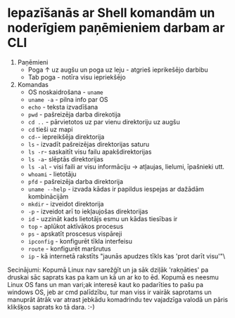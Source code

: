  # Iepazīšanās ar Shell komandām un noderīgiem paņēmieniem darbam ar CLI
 1. Paņēmieni
    - Poga &#8593; uz augšu un poga uz leju - atgrieš ieprikešējo darbibu
    - Tab poga - notīra visu iepriekšējo
 2. Komandas
    - OS noskaidrošana - ```uname```
    - ```uname -a``` - pilna info par OS
    - ```echo``` - teksta izvadīšana
    - ```pwd``` - pašreizēja darba direkotija
    - ```cd ..``` - pārvietotos uz par vienu direktoriju uz augšu
    - ```cd``` tieši uz mapi
    - ```cd-```- iepreikšēja direktorija
    - ```ls``` - izvadīt pašreizējas direktorijas saturu
    - ```ls -r```- saskaitīt visu failu apakšdirektorijas
    - ```ls -a```- slēptās direktorijas
    - ```ls -al``` - visi faili ar visu informāciju -> atļaujas, lielumi, īpašnieki utt.
    - ```whoami``` - lietotāju 
    - ```pfd``` - pašreizēja darba direktorija
    - ```uname --help``` - izvada kādas ir papildus iespejas ar dažādām kombinācijām
    - ```mkdir``` - izveidot direktorija
    - ```-p``` - izveidot arī to iekļaujošas direktorijas
    - ```id``` - uzzināt kads lietotājs esmu un kādas tiesības ir 
    - ```top``` - aplūkot aktīvākos procesus
    - ```ps``` - apskatīt proscesus vispāreji
    - ```ipconfig``` - konfigurēt tīkla interfeisu
    - ```route``` - konfigurēt maršrutus
    - ```ip``` - kā internetā rakstīts "jaunās apudzes tīkls kas 'prot darīt visu'"\
    
 Secinājumi: Kopumā Linux nav sarežģīt un ja sāk dziļāk 'rakņāties' pa druskai sāc saprats kas pa kam un kā un ar ko to ēd. Kopumā es neesmu Linux OS fans un man  vari;ak interesē
 kaut ko padarīties to pašu pa windows OS, jeb ar cmd palīdzību, tur man viss ir vairāk saprotams un manuprāt ātrāk var atrast jebkādu komadrindu tev vajadzīga valodā un pāris
 klikšķos saprats ko tā dara. :-)
   
      
    
 
